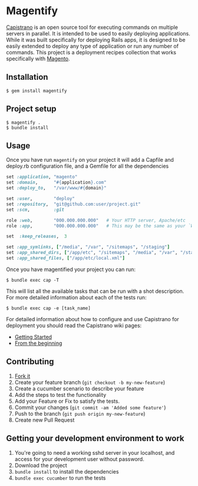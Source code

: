 # Magentify

[Capistrano](http://www.capistranorb.com/) is an open source tool for executing commands on multiple servers in parallel. It is intended to be used to easily deploying applications. While it was built specifically for deploying Rails apps, it is designed to be easily extended to deploy any type of application or run any number of commands. This project is a deployment recipes collection that works specifically with [Magento](http://www.magentocommerce.com/).

## Installation

    $ gem install magentify

## Project setup

    $ magentify .
    $ bundle install

## Usage

Once you have run `magentify` on your project it will add a Capfile and deploy.rb configuration file, and a Gemfile for all the dependencies

```ruby
set :application, "magento"
set :domain,      "#{application}.com"
set :deploy_to,   "/var/www/#{domain}"

set :user,        "deploy"
set :repository,  "git@github.com:user/project.git"
set :scm,         :git

role :web,        "000.000.000.000"   # Your HTTP server, Apache/etc
role :app,        "000.000.000.000"   # This may be the same as your `Web` server or a separate administration server

set  :keep_releases,  3

set :app_symlinks, ["/media", "/var", "/sitemaps", "/staging"]
set :app_shared_dirs, ["/app/etc", "/sitemaps", "/media", "/var", "/staging"]
set :app_shared_files, ["/app/etc/local.xml"]
```

Once you have magentified your project you can run:

    $ bundle exec cap -T

This will list all the available tasks that can be run with a shot description. For more detailed information about each of the tests run:

    $ bundle exec cap -e [task_name]

For detailed information about how to configure and use Capistrano for deployment you should read the Capistrano wiki pages:

* [Getting Started](https://github.com/capistrano/capistrano/wiki/2.x-Getting-Started)
* [From the beginning](https://github.com/capistrano/capistrano/wiki/2.x-From-The-Beginning)

## Contributing

1. [Fork it](https://github.com/alistairstead/Magentify/fork_select)
2. Create your feature branch (`git checkout -b my-new-feature`)
3. Create a cucumber scenario to describe your feature
4. Add the steps to test the functionality
5. Add your Feature or Fix to satisfy the tests.
6. Commit your changes (`git commit -am 'Added some feature'`)
7. Push to the branch (`git push origin my-new-feature`)
8. Create new Pull Request

## Getting your development environment to work

1. You're going to need a working sshd server in your localhost, and access for your
   development user without password.
2. Download the project
3. ```bundle install``` to install the dependencies
4. ```bundle exec cucumber``` to run the tests
